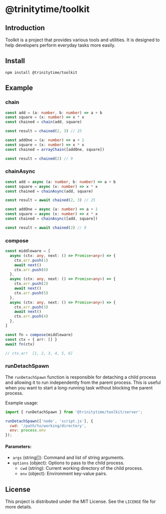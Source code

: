 # @trinitytime/toolkit

## Introduction
Toolkit is a project that provides various tools and utilities. It is designed to help developers perform everyday tasks more easily.

## Install
```shell
npm install @trinitytime/toolkit
```


## Example

### chain
```typescript
const add = (a: number, b: number) => a + b
const square = (x: number) => x * x
const chained = chain(add, square)

const result = chained(2, 3) // 25

const addOne = (a: number) => a + 1
const square = (x: number) => x * x
const chained = arrayChain([addOne, square])

const result = chained(2) // 9
```


### chainAsync
```typescript
const add = async (a: number, b: number) => a + b
const square = async (x: number) => x * x
const chained = chainAsync(add, square)

const result = await chained(2, 3) // 25

const addOne = async (a: number) => a + 1
const square = async (x: number) => x * x
const chained = chainAsync([add, square])

const result = await chained(2) // 9
```


### compose
```typescript
const middleware = [
  async (ctx: any, next: () => Promise<any>) => {
    ctx.arr.push(1)
    await next()
    ctx.arr.push(6)
  },
  async (ctx: any, next: () => Promise<any>) => {
    ctx.arr.push(2)
    await next()
    ctx.arr.push(5)
  },
  async (ctx: any, next: () => Promise<any>) => {
    ctx.arr.push(3)
    await next()
    ctx.arr.push(4)
  },
]

const fn = compose(middleware)
const ctx = { arr: [] }
await fn(ctx)

// ctx.arr  [1, 2, 3, 4, 5, 6]
```

### runDetachSpawn

The `runDetachSpawn` function is responsible for detaching a child process and allowing it to run independently from the parent process. This is useful when you want to start a long-running task without blocking the parent process.

Example usage:

```javascript
import { runDetachSpawn } from '@trinitytime/toolkit/server';

runDetachSpawn(['node', 'script.js'], {
  cwd: '/path/to/working/directory',
  env: process.env
});
```

#### Parameters:
- `args` (string[]): Command and list of string arguments.
- `options` (object): Options to pass to the child process.
  - `cwd` (string): Current working directory of the child process.
  - `env` (object): Environment key-value pairs.


## License
This project is distributed under the MIT License. See the `LICENSE` file for more details.
